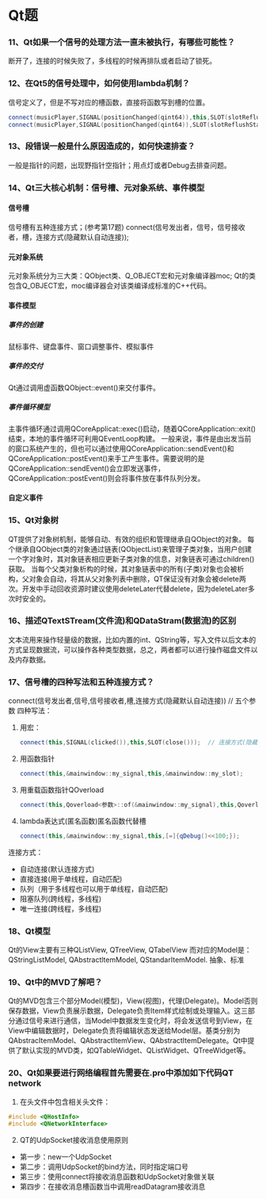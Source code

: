 # Qt题
### 11、Qt如果一个信号的处理方法一直未被执行，有哪些可能性？
断开了，连接的时候失败了，多线程的时候再排队或者启动了锁死。
### 12、在Qt5的信号处理中，如何使用lambda机制？
信号定义了，但是不写对应的槽函数，直接将函数写到槽的位置。
```C++
connect(musicPlayer,SIGNAL(positionChanged(qint64)),this,SLOT(slotReflushStartTime(qint64)));
connect(musicPlayer,SIGNAL(positionChanged(qint64)),SLOT(slotReflushStartTime(qint64)));
```
### 13、段错误一般是什么原因造成的，如何快速排查？
一般是指针的问题，出现野指针空指针；用点灯或者Debug去排查问题。
### 14、Qt三大核心机制：信号槽、元对象系统、事件模型
#### 信号槽
信号槽有五种连接方式；(参考第17题)
connect(信号发出者，信号，信号接收者，槽，连接方式(隐藏默认自动连接));

#### 元对象系统
元对象系统分为三大类：QObject类、Q_OBJECT宏和元对象编译器moc;
Qt的类包含Q_OBJECT宏，moc编译器会对该类编译成标准的C++代码。

#### 事件模型
##### 事件的创建
鼠标事件、键盘事件、窗口调整事件、模拟事件

##### 事件的交付
Qt通过调用虚函数QObject::event()来交付事件。

##### 事件循环模型
主事件循环通过调用QCoreApplicat::exec()启动，随着QCoreApplication::exit()结束，本地的事件循环可利用QEventLoop构建。
一般来说，事件是由出发当前的窗口系统产生的，但也可以通过使用QCoreApplication::sendEvent()和QCoreApplication::postEvent()来手工产生事件。需要说明的是QCoreApplication::sendEvent()会立即发送事件，QCoreApplication::postEvent()则会将事件放在事件队列分发。

#### 自定义事件

### 15、Qt对象树
QT提供了对象树机制，能够自动、有效的组织和管理继承自QObject的对象。
每个继承自QObject类的对象通过链表(QObjectList)来管理子类对象，当用户创建一个字对象时，其对象链表相应更新子类对象的信息，对象链表可通过children()获取。
当每个父类对象析构的时候，其对象链表中的所有(子类)对象也会被析构，父对象会自动，将其从父对象列表中删除，QT保证没有对象会被delete两次。开发中手动回收资源时建议使用deleteLater代替delete，因为deleteLater多次时安全的。

### 16、描述QTextSTream(文件流)和QDataStram(数据流)的区别
文本流用来操作轻量级的数据，比如内置的int、QString等，写入文件以后文本的方式呈现数据流，可以操作各种类型数据，总之，两者都可以进行操作磁盘文件以及内存数据。

### 17、信号槽的四种写法和五种连接方式？
connect(信号发出者,信号,信号接收者,槽,连接方式(隐藏默认自动连接)) // 五个参数
四种写法：
1. 用宏：
   ```C++
   connect(this,SIGNAL(clicked()),this,SLOT(close()));  // 连接方式(隐藏默认自动连接)
   ```
2. 用函数指针
   ```C++
   connect(this,&mainwindow::my_signal,this,&mainwindow::my_slot);
   ```
3. 用重载函数指针QOverload
   ```C++
   connect(this,Qoverload<参数>::of(&mainwindow::my_signal),this,Qoverload<参数>::of(&mainwindow::my_slot));
   ```
4. lambda表达式(匿名函数)匿名函数代替槽
   ```C++
   connect(this,&mainwindow::my_signal,this,[=]{qDebug()<<100;});
   ```

连接方式：
- 自动连接(默认连接方式)
- 直接连接(用于单线程，自动匹配)
- 队列（用于多线程也可以用于单线程，自动匹配)
- 阻塞队列(跨线程，多线程)
- 唯一连接(跨线程，多线程)

### 18、Qt模型
Qt的View主要有三种QListView, QTreeView, QTabelView
而对应的Model是：QStringListModel, QAbstractltemModel, QStandarItemModel.
抽象、标准

### 19、Qt中的MVD了解吧？
Qt的MVD包含三个部分Model(模型)，View(视图)，代理(Delegate)。Model否则保存数据，View负责展示数据，Delegate负责Item样式绘制或处理输入。这三部分通过信号来进行通信，当Model中数据发生变化时，将会发送信号到View，在View中编辑数据时，Delegate负责将编辑状态发送给Model层。基类分别为QAbstracItemModel、QAbstractItemView、QAbstractItemDelegate。Qt中提供了默认实现的MVD类，如QTableWidget、QListWidget、QTreeWidget等。

### 20、Qt如果要进行网络编程首先需要在.pro中添加如下代码QT network
1. 在头文件中包含相关头文件：
```C++
#include <QHostInfo>
#include <QNetworkInterface>
```
2. QT的UdpSocket接收消息使用原则
- 第一步：new一个UdpSocket
- 第二步：调用UdpSocket的bind方法，同时指定端口号
- 第三步：使用connect将接收消息函数和UdpSocket对象做关联
- 第四步：在接收消息槽函数当中调用readDatagram接收消息